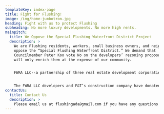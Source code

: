 ```yaml
---
templateKey: index-page
title: Fight for Flushing!
image: /img/home-jumbotron.jpg
heading: Fight with us to protect Flushing
subheading: No more luxury developments. No more high rents.
mainpitch:
  title: We Oppose the Special Flushing Waterfront District Project
  description: >
    We are Flushing residents, workers, small business owners, and neighbors who
    oppose the “Special Flushing Waterfront District.” We demand that
    Councilmember Peter Koo vote No on the developers’ rezoning proposal that
    will only enrich them at the expense of our community.


    FWRA LLC--a partnership of three real estate development corporations, F&T Group, United Construction & Development Group, and Young Nian Group LLC--needs Councilmember Peter Koo to vote yes to the rezoning to move forward with their plan of building luxury condominiums, hotels, and office spaces. If Councilmember Koo votes yes, the developers will be able to build commercial properties and 1,725 luxury condominiums that current zoning does not permit them to build. We say NO to building any more luxury condos, which invite gentrification and will drive up our already unaffordable rents. We must stop the rezoning, stop the development, and stop the displacement of working class people from Flushing.


    The FWRA LLC developers and F&T’s construction company have donated a total of $20,625 to Councilmember Koo’s election campaigns. We demand that Councilmember Koo reject the rezoning, despite the developers’ campaign contributions. Our elected officials must stop serving the interests of real estate developers and speculators, while working people struggle to afford sky-rocketing rents. We need and deserve an economy that works for all of us, not just wealthy people, developers, and landlords.
contactUs:
  title: Contact Us
  description: >
    Please email us at flushingada@gmail.com if you have any questions or want to join us!
---
```

